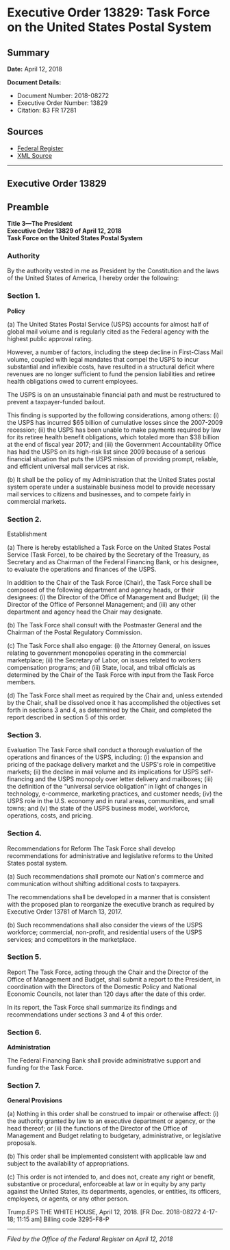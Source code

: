 # Executive Order 13829: Task Force on the United States Postal System

## Summary

**Date:** April 12, 2018

**Document Details:**
- Document Number: 2018-08272
- Executive Order Number: 13829
- Citation: 83 FR 17281

## Sources
- [Federal Register](https://www.federalregister.gov/documents/2018/04/18/2018-08272/task-force-on-the-united-states-postal-system)
- [XML Source](https://www.federalregister.gov/documents/full_text/xml/2018/04/18/2018-08272.xml)

---

## Executive Order 13829

## Preamble

**Title 3—The President**  
**Executive Order 13829 of April 12, 2018**  
**Task Force on the United States Postal System**

### Authority

By the authority vested in me as President by the Constitution and the laws of the United States of America, I hereby order the following:
### Section 1.

**Policy**

(a) The United States Postal Service (USPS) accounts for almost half of global mail volume and is regularly cited as the Federal agency with the highest public approval rating.

However, a number of factors, including the steep decline in First-Class Mail volume, coupled with legal mandates that compel the USPS to incur substantial and inflexible costs, have resulted in a structural deficit where revenues are no longer sufficient to fund the pension liabilities and retiree health obligations owed to current employees.

The USPS is on an unsustainable financial path and must be restructured to prevent a taxpayer-funded bailout.

This finding is supported by the following considerations, among others:
    (i) the USPS has incurred $65 billion of cumulative losses since the 2007-2009 recession;
    (ii) the USPS has been unable to make payments required by law for its retiree health benefit obligations, which totaled more than $38 billion at the end of fiscal year 2017; and
    (iii) the Government Accountability Office has had the USPS on its high-risk list since 2009 because of a serious financial situation that puts the USPS mission of providing prompt, reliable, and efficient universal mail services at risk.

(b) It shall be the policy of my Administration that the United States postal system operate under a sustainable business model to provide necessary mail services to citizens and businesses, and to compete fairly in commercial markets.
### Section 2.

Establishment

(a) There is hereby established a Task Force on the United States Postal Service (Task Force), to be chaired by the Secretary of the Treasury, as Secretary and as Chairman of the Federal Financing Bank, or his designee, to evaluate the operations and finances of the USPS.

In addition to the Chair of the Task Force (Chair), the Task Force shall be composed of the following department and agency heads, or their designees:
    (i) the Director of the Office of Management and Budget;
    (ii) the Director of the Office of Personnel Management; and
    (iii) any other department and agency head the Chair may designate.

(b) The Task Force shall consult with the Postmaster General and the Chairman of the Postal Regulatory Commission.

(c) The Task Force shall also engage:
    (i) the Attorney General, on issues relating to government monopolies operating in the commercial marketplace;
    (ii) the Secretary of Labor, on issues related to workers compensation programs; and
    (iii) State, local, and tribal officials as determined by the Chair of the Task Force with input from the Task Force members.

(d) The Task Force shall meet as required by the Chair and, unless extended by the Chair, shall be dissolved once it has accomplished the objectives 
set forth in sections 3 and 4, as determined by the Chair, and completed the report described in section 5 of this order.
### Section 3.

Evaluation
The Task Force shall conduct a thorough evaluation of the operations and finances of the USPS, including:
    (i) the expansion and pricing of the package delivery market and the USPS's role in competitive markets;
    (ii) the decline in mail volume and its implications for USPS self-financing and the USPS monopoly over letter delivery and mailboxes;
    (iii) the definition of the “universal service obligation” in light of changes in technology, e-commerce, marketing practices, and customer needs;
    (iv) the USPS role in the U.S. economy and in rural areas, communities, and small towns; and
    (v) the state of the USPS business model, workforce, operations, costs, and pricing.
### Section 4.

Recommendations for Reform
The Task Force shall develop recommendations for administrative and legislative reforms to the United States postal system.

(a) Such recommendations shall promote our Nation's commerce and communication without shifting additional costs to taxpayers.

The recommendations shall be developed in a manner that is consistent with the proposed plan to reorganize the executive branch as required by Executive Order 13781 of March 13, 2017.

(b) Such recommendations shall also consider the views of the USPS workforce; commercial, non-profit, and residential users of the USPS services; and competitors in the marketplace.
### Section 5.

Report
The Task Force, acting through the Chair and the Director of the Office of Management and Budget, shall submit a report to the President, in coordination with the Directors of the Domestic Policy and National Economic Councils, not later than 120 days after the date of this order.

In its report, the Task Force shall summarize its findings and recommendations under sections 3 and 4 of this order.
### Section 6.

**Administration**

The Federal Financing Bank shall provide administrative support and funding for the Task Force.
### Section 7.

**General Provisions**

(a) Nothing in this order shall be construed to impair or otherwise affect:
    (i) the authority granted by law to an executive department or agency, or the head thereof; or
    (ii) the functions of the Director of the Office of Management and Budget relating to budgetary, administrative, or legislative proposals.

(b) This order shall be implemented consistent with applicable law and subject to the availability of appropriations.

(c) This order is not intended to, and does not, create any right or benefit, substantive or procedural, enforceable at law or in equity by any party against the United States, its departments, agencies, or entities, its officers, employees, or agents, or any other person.

Trump.EPS
THE WHITE HOUSE,
April 12, 2018.
[FR Doc. 2018-08272 
4-17-18; 11:15 am]
Billing code 3295-F8-P

---

*Filed by the Office of the Federal Register on April 12, 2018*
